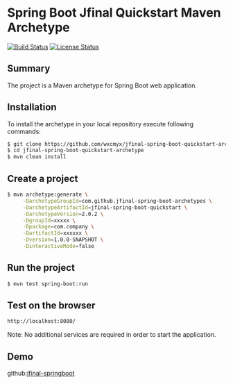 Spring Boot Jfinal Quickstart Maven Archetype
=========================================

[![Build Status](https://travis-ci.org/suzel/spring-boot-quickstart-archetype.svg?branch=master)](https://travis-ci.org/suzel/spring-boot-quickstart-archetype)
[![License Status](https://img.shields.io/badge/license-MIT-blue.svg)](https://raw.githubusercontent.com/suzel/spring-boot-quickstart-archetype/master/LICENSE)

Summary
-------
The project is a Maven archetype for Spring Boot web application.

Installation
------------

To install the archetype in your local repository execute following commands:

```sh
$ git clone https://github.com/wxcmyx/jfinal-spring-boot-quickstart-archetype.git
$ cd jfinal-spring-boot-quickstart-archetype
$ mvn clean install
```

Create a project
----------------

```sh
$ mvn archetype:generate \
     -DarchetypeGroupId=com.github.jfinal-spring-boot-archetypes \
     -DarchetypeArtifactId=jfinal-spring-boot-quickstart \
     -DarchetypeVersion=2.0.2 \
     -DgroupId=xxxxx \
     -Dpackage=com.company \
     -DartifactId=xxxxxx \
     -Dversion=1.0.0-SNAPSHOT \
     -DinteractiveMode=false
```

Run the project
----------------

```sh
$ mvn test spring-boot:run
```

Test on the browser
-------------------

```sh
http://localhost:8080/
```

Note: No additional services are required in order to start the application.

Demo
---------
github:<a href="https://github.com/wxcmyx/best-practice-java/tree/master/springboot-jfinal">jfinal-springboot</a>